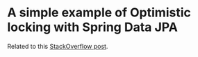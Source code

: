 # A simple example of Optimistic locking with Spring Data JPA 

Related to this [StackOverflow post](https://stackoverflow.com/a/57738443). 